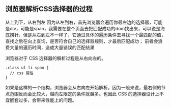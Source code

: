 ## 浏览器解析CSS选择器的过程
从上到下，从右到左
因为从左到右，首先浏览器会遍历你最左边的选择器，可能是div，可能是span，我需要在整个页面去把匹配成功的dom找出来，可以说是海底捞针，但是从右到左不一样了，它通过具体的遍历条件去寻找一个最匹配的值，查找之后在向上查询，是否符合自己的选择器规则，才最后匹配成功；
前者会浪费大量的遍历时间，造成大量错误的匹配结果


浏览器对于 CSS 选择器的解析过程是从右向左的。
```
.class ul li span {
  // css 属性
}
```

如果是这样的一个结构，浏览器会从右向左开始解析。因为一般来说，最右侧的节点范围反而会比较大，越向左限定的条件就越多。也因此 CSS 的选择器设计上不宜嵌套过多，会带来性能上的问题。